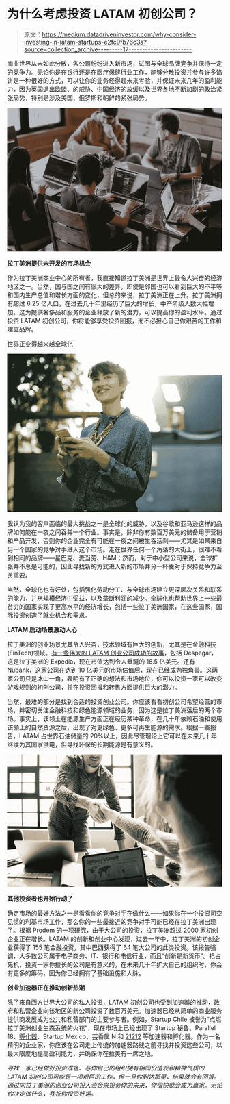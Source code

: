 # 为什么考虑投资 LATAM 初创公司？

> 原文：<https://medium.datadriveninvestor.com/why-consider-investing-in-latam-startups-e2fc9fb76c3a?source=collection_archive---------17----------------------->

商业世界从未如此分散，各公司纷纷进入新市场，试图与全球品牌竞争并保持一定的竞争力。无论你是在银行还是在医疗保健行业工作，能够分散投资并参与许多馅饼是一种很好的方式，可以让你的业务经得起未来考验，并保证未来几年的盈利能力，因为[英国退出欧盟](https://www.rcm.org.uk/news-views-and-analysis/views/the-threat-of-brexit)、[的威胁、中国经济的放缓](https://www.theguardian.com/world/2018/oct/19/china-economy-sharp-slowdown-gdp-central-bank-vice-premier-intervene-stock-market)以及世界各地不断加剧的政治紧张局势，特别是涉及美国、俄罗斯和朝鲜的紧张局势。

![](img/6306ed247f20ee5f1790f5bfe1a64b42.png)

**拉丁美洲提供未开发的市场机会**

作为拉丁美洲商业中心的所有者，我直接知道拉丁美洲是世界上最令人兴奋的经济地区之一。当然，国与国之间有很大的差异，即使是邻国也可以看到巨大的不平等和国内生产总值和增长方面的变化，但总的来说，拉丁美洲正在上升。拉丁美洲拥有超过 6.25 亿人口，在过去几十年里经历了巨大的增长，中产阶级人数大幅增加。这为提供奢侈品和服务的企业释放了新的潜力，可以提高你的盈利水平。通过投资 LATAM 初创公司，你将能够享受投资回报，而不必担心自己做艰苦的工作和建立品牌。

世界正变得越来越全球化

![](img/1d45f28dedc5ccc1626ca8f96d737147.png)

我认为我的客户面临的最大挑战之一是全球化的威胁，以及谷歌和亚马逊这样的品牌如何能在一夜之间吞并一个行业。事实是，除非你有数百万美元的储备用于营销和产品开发，否则你的企业完全有可能在一夜之间被生吞活剥——尤其是如果来自另一个国家的竞争对手进入这个市场。走在世界任何一个角落的大街上，很难不看到相同的品牌——星巴克、麦当劳、H&M；然而，对于中小型公司来说，全球扩张并不总是可能的，因此寻找新的方式进入新的市场并分一杯羹对于保持竞争力至关重要。

当然，全球化也有好处，包括强化劳动分工、与全球市场建立更深层次关系和联系的能力，并从规模经济中受益，以及垄断利润的减少。全球化也帮助世界上一些最贫穷的国家实现了更高水平的经济增长，包括一些拉丁美洲国家，在这些国家，国际投资创造了就业机会和需求。

**LATAM 启动场景激动人心**

拉丁美洲的创业场景尤其令人兴奋，技术领域有巨大的创新，尤其是在金融科技(FinTech)领域。[有一些伟大的 LATAM 创业公司成功的故事](https://faircolumnist.com/startups-in-latin-america-here-are-some-of-the-players/)，包括 Despegar，这是拉丁美洲的 Expedia，现在市值达到令人垂涎的 18.5 亿美元。还有 Nubank，这家公司在达到 10 亿美元的市场估值后，现在已经成为独角兽。这两家公司只是冰山一角，表明有了正确的想法和市场地位，你可以投资一家可以改变游戏规则的初创公司，并在投资回报和转售方面提供巨大的潜力。

当然，最难的部分是找到合适的投资创业公司。你应该看看初创公司希望经营的市场，并密切关注金融科技和绿色能源领域的业务，因为这是拉丁美洲落后的两个市场。事实上，该领土在能源生产方面正在经历某种革命，在几十年依赖石油和使用该领土的自然资源之后，出现了对更绿色、更多可再生能源的需求。根据一些报告，LATAM 占世界石油储量的 20%以上，因此尽管理论上它可以在未来几十年继续为其国家供电，但寻找环保的长期能源是有意义的。

![](img/e6fc65c553297e937cba461c7923c9b2.png)

**其他投资者也开始行动了**

确定市场的最好方法之一是看看你的竞争对手在做什么——如果你在一个投资司空见惯的利基市场工作，那么你的一些最接近的竞争对手可能已经在拉丁美洲出现了。根据 Prodem 的一项研究，由于大公司的投资，拉丁美洲超过 2000 家初创企业正在增长。LATAM 的创新和创业中心发现，过去一年中，拉丁美洲的初创企业获得了 155 笔金融投资，其中巴西获得了 64 笔大公司的此类投资。该报告强调，大多数公司属于电子商务、IT、银行和电信行业，而且“创新是新货币”。抢占先机，投资一家你擅长的公司是有意义的，在未来几十年扩大自己的组织时，你会有更多的筹码，因为你已经拥有了基础设施和人脉。

**创业加速器正在推动创新热潮**

除了来自西方世界大公司的私人投资，LATAM 初创公司也受到加速器的推动，政府和私营企业向该地区的新公司投资了数百万美元。加速器已经从简单的商业服务提供商发展成为公共和私营部门的主要参与者。例如，Startup Chile 被誉为“点燃拉丁美洲创业生态系统的火花”，现在市场上已经出现了 Startup 秘鲁、Parallel 18、[孵化器](https://sociable.co/technology/incubate-startups-buenos-aires/)、Startup Mexico、芸香属 N 和 [21212](https://21212.com/) 等加速器和孵化器。作为一名精明的企业家，你应该在公司走上传统的加速器路线之前寻找并投资这些公司，以最大限度地提高盈利能力，并确保你在拉美有一席之地。

*寻找一家已经做好投资准备、与你自己的组织拥有相同价值观和精神气质的 LATAM 初创公司可能是一项艰巨的工作，但一旦你到达那里，结果就会有回报。通过向拉丁美洲的创业公司投入资金来投资你的未来，你很快就会成为赢家。无论你决定做什么，我祝你投资好运。*